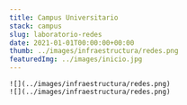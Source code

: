```yaml
---
title: Campus Universitario
stack: campus
slug: laboratorio-redes
date: 2021-01-01T00:00:00+00:00
thumb: ../images/infraestructura/redes.png
featuredImg: ../images/inicio.jpg
---
```


```grid|2
![](../images/infraestructura/redes.png)
![](../images/infraestructura/redes.png)
```
